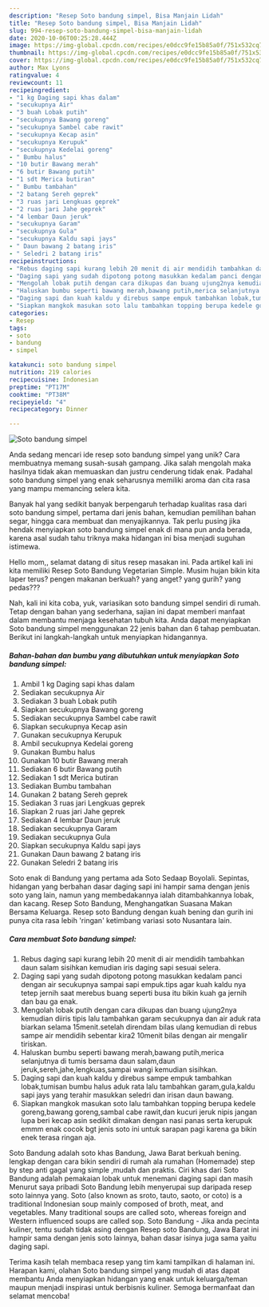 ```yaml
---
description: "Resep Soto bandung simpel, Bisa Manjain Lidah"
title: "Resep Soto bandung simpel, Bisa Manjain Lidah"
slug: 994-resep-soto-bandung-simpel-bisa-manjain-lidah
date: 2020-10-06T00:25:28.444Z
image: https://img-global.cpcdn.com/recipes/e0dcc9fe15b85a0f/751x532cq70/soto-bandung-simpel-foto-resep-utama.jpg
thumbnail: https://img-global.cpcdn.com/recipes/e0dcc9fe15b85a0f/751x532cq70/soto-bandung-simpel-foto-resep-utama.jpg
cover: https://img-global.cpcdn.com/recipes/e0dcc9fe15b85a0f/751x532cq70/soto-bandung-simpel-foto-resep-utama.jpg
author: Max Lyons
ratingvalue: 4
reviewcount: 11
recipeingredient:
- "1 kg Daging sapi khas dalam"
- "secukupnya Air"
- "3 buah Lobak putih"
- "secukupnya Bawang goreng"
- "secukupnya Sambel cabe rawit"
- "secukupnya Kecap asin"
- "secukupnya Kerupuk"
- "secukupnya Kedelai goreng"
- " Bumbu halus"
- "10 butir Bawang merah"
- "6 butir Bawang putih"
- "1 sdt Merica butiran"
- " Bumbu tambahan"
- "2 batang Sereh geprek"
- "3 ruas jari Lengkuas geprek"
- "2 ruas jari Jahe geprek"
- "4 lembar Daun jeruk"
- "secukupnya Garam"
- "secukupnya Gula"
- "secukupnya Kaldu sapi jays"
- " Daun bawang 2 batang iris"
- " Seledri 2 batang iris"
recipeinstructions:
- "Rebus daging sapi kurang lebih 20 menit di air mendidih tambahkan daun salam sisihkan kemudian iris daging sapi sesuai selera."
- "Daging sapi yang sudah dipotong potong masukkan kedalam panci dengan air secukupnya sampai sapi empuk.tips agar kuah kaldu nya tetep jernih saat merebus buang seperti busa itu bikin kuah ga jernih dan bau ga enak."
- "Mengolah lobak putih dengan cara dikupas dan buang ujung2nya kemudian diiris tipis lalu tambahkan garam secukupnya dan air aduk rata biarkan selama 15menit.setelah direndam bilas ulang kemudian di rebus sampe air mendidih sebentar kira2 10menit bilas dengan air mengalir tiriskan."
- "Haluskan bumbu seperti bawang merah,bawang putih,merica selanjutnya di tumis bersama daun salam,daun jeruk,sereh,jahe,lengkuas,sampai wangi kemudian sisihkan."
- "Daging sapi dan kuah kaldu y direbus sampe empuk tambahkan lobak,tumisan bumbu halus aduk rata lalu tambahkan garam,gula,kaldu sapi jays yang terahir masukkan seledri dan irisan daun bawang."
- "Siapkan mangkok masukan soto lalu tambahkan topping berupa kedele goreng,bawang goreng,sambal cabe rawit,dan kucuri jeruk nipis jangan lupa beri kecap asin sedikit dimakan dengan nasi panas serta kerupuk emmm enak cocok bgt jenis soto ini untuk sarapan pagi karena ga bikin enek terasa ringan aja."
categories:
- Resep
tags:
- soto
- bandung
- simpel

katakunci: soto bandung simpel 
nutrition: 219 calories
recipecuisine: Indonesian
preptime: "PT17M"
cooktime: "PT38M"
recipeyield: "4"
recipecategory: Dinner

---
```



![Soto bandung simpel](https://img-global.cpcdn.com/recipes/e0dcc9fe15b85a0f/751x532cq70/soto-bandung-simpel-foto-resep-utama.jpg)

Anda sedang mencari ide resep soto bandung simpel yang unik? Cara membuatnya memang susah-susah gampang. Jika salah mengolah maka hasilnya tidak akan memuaskan dan justru cenderung tidak enak. Padahal soto bandung simpel yang enak seharusnya memiliki aroma dan cita rasa yang mampu memancing selera kita.

Banyak hal yang sedikit banyak berpengaruh terhadap kualitas rasa dari soto bandung simpel, pertama dari jenis bahan, kemudian pemilihan bahan segar, hingga cara membuat dan menyajikannya. Tak perlu pusing jika hendak menyiapkan soto bandung simpel enak di mana pun anda berada, karena asal sudah tahu triknya maka hidangan ini bisa menjadi suguhan istimewa.

Hello mom,, selamat datang di situs resep masakan ini. Pada artikel kali ini kita memiliki Resep Soto Bandung Vegetarian Simple. Musim hujan bikin kita laper terus? pengen makanan berkuah? yang anget? yang gurih? yang pedas???


Nah, kali ini kita coba, yuk, variasikan soto bandung simpel sendiri di rumah. Tetap dengan bahan yang sederhana, sajian ini dapat memberi manfaat dalam membantu menjaga kesehatan tubuh kita. Anda dapat menyiapkan Soto bandung simpel menggunakan 22 jenis bahan dan 6 tahap pembuatan. Berikut ini langkah-langkah untuk menyiapkan hidangannya.

<!--inarticleads1-->

##### Bahan-bahan dan bumbu yang dibutuhkan untuk menyiapkan Soto bandung simpel:

1. Ambil 1 kg Daging sapi khas dalam
1. Sediakan secukupnya Air
1. Sediakan 3 buah Lobak putih
1. Siapkan secukupnya Bawang goreng
1. Sediakan secukupnya Sambel cabe rawit
1. Siapkan secukupnya Kecap asin
1. Gunakan secukupnya Kerupuk
1. Ambil secukupnya Kedelai goreng
1. Gunakan  Bumbu halus
1. Gunakan 10 butir Bawang merah
1. Sediakan 6 butir Bawang putih
1. Sediakan 1 sdt Merica butiran
1. Sediakan  Bumbu tambahan
1. Gunakan 2 batang Sereh geprek
1. Sediakan 3 ruas jari Lengkuas geprek
1. Siapkan 2 ruas jari Jahe geprek
1. Sediakan 4 lembar Daun jeruk
1. Sediakan secukupnya Garam
1. Sediakan secukupnya Gula
1. Siapkan secukupnya Kaldu sapi jays
1. Gunakan  Daun bawang 2 batang iris
1. Gunakan  Seledri 2 batang iris


Soto enak di Bandung yang pertama ada Soto Sedaap Boyolali. Sepintas, hidangan yang berbahan dasar daging sapi ini hampir sama dengan jenis soto yang lain, namun yang membedakannya ialah ditambahkannya lobak, dan kacang. Resep Soto Bandung, Menghangatkan Suasana Makan Bersama Keluarga. Resep soto Bandung dengan kuah bening dan gurih ini punya cita rasa lebih &#39;ringan&#39; ketimbang variasi soto Nusantara lain. 

<!--inarticleads2-->

##### Cara membuat Soto bandung simpel:

1. Rebus daging sapi kurang lebih 20 menit di air mendidih tambahkan daun salam sisihkan kemudian iris daging sapi sesuai selera.
1. Daging sapi yang sudah dipotong potong masukkan kedalam panci dengan air secukupnya sampai sapi empuk.tips agar kuah kaldu nya tetep jernih saat merebus buang seperti busa itu bikin kuah ga jernih dan bau ga enak.
1. Mengolah lobak putih dengan cara dikupas dan buang ujung2nya kemudian diiris tipis lalu tambahkan garam secukupnya dan air aduk rata biarkan selama 15menit.setelah direndam bilas ulang kemudian di rebus sampe air mendidih sebentar kira2 10menit bilas dengan air mengalir tiriskan.
1. Haluskan bumbu seperti bawang merah,bawang putih,merica selanjutnya di tumis bersama daun salam,daun jeruk,sereh,jahe,lengkuas,sampai wangi kemudian sisihkan.
1. Daging sapi dan kuah kaldu y direbus sampe empuk tambahkan lobak,tumisan bumbu halus aduk rata lalu tambahkan garam,gula,kaldu sapi jays yang terahir masukkan seledri dan irisan daun bawang.
1. Siapkan mangkok masukan soto lalu tambahkan topping berupa kedele goreng,bawang goreng,sambal cabe rawit,dan kucuri jeruk nipis jangan lupa beri kecap asin sedikit dimakan dengan nasi panas serta kerupuk emmm enak cocok bgt jenis soto ini untuk sarapan pagi karena ga bikin enek terasa ringan aja.


Soto Bandung adalah soto khas Bandung, Jawa Barat berkuah bening. lengkap dengan cara bikin sendiri di rumah ala rumahan (Homemade) step by step anti gagal yang simple ,mudah dan praktis. Ciri khas dari Soto Bandung adalah pemakaian lobak untuk menemani daging sapi dan masih Menurut saya pribadi Soto Bandung lebih menyerupai sup daripada resep soto lainnya yang. Soto (also known as sroto, tauto, saoto, or coto) is a traditional Indonesian soup mainly composed of broth, meat, and vegetables. Many traditional soups are called soto, whereas foreign and Western influenced soups are called sop. Soto Bandung - Jika anda pecinta kuliner, tentu sudah tidak asing dengan Resep soto Bandung, Jawa Barat ini hampir sama dengan jenis soto lainnya, bahan dasar isinya juga sama yaitu daging sapi. 

Terima kasih telah membaca resep yang tim kami tampilkan di halaman ini. Harapan kami, olahan Soto bandung simpel yang mudah di atas dapat membantu Anda menyiapkan hidangan yang enak untuk keluarga/teman maupun menjadi inspirasi untuk berbisnis kuliner. Semoga bermanfaat dan selamat mencoba!
